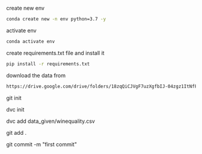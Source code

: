 create new env

```bash
conda create new -n env python=3.7 -y
```

activate env

```bash
conda activate env
```

create requirements.txt file and install it

```bash
pip install -r requirements.txt
```

download the data from

```bash
https://drive.google.com/drive/folders/18zqQiCJVgF7uzXgfbIJ-04zgz1ItNfF5?usp=sharing
```

git init

dvc init

dvc add data_given/winequality.csv

git add .

git commit -m "first commit"
